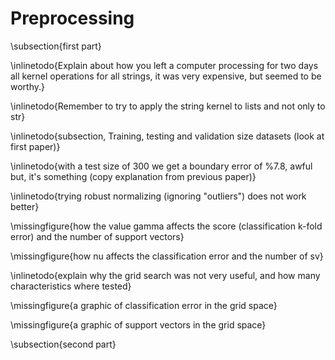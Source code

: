# Preprocessing #

\subsection{first part}

\inlinetodo{Explain about how you left a computer processing for two days all kernel
operations for all strings, it was very expensive, but seemed to be worthy.}

\inlinetodo{Remember to try to apply the string kernel to lists and not only to str}

\inlinetodo{subsection, Training, testing and validation size datasets (look at first
paper)}

\inlinetodo{with a test size of 300 we get a boundary error of %7.8, awful but, it's
something (copy explanation from previous paper)}

<!--
   ->>> from math import log, sqrt
   ->>> err = 0.012
   ->>> 1/(2*err**2) * log(2/.05)
   -12808.60921567339 # size of test file if we wanted to the error to not change more than 1.2%
   ->>> N = 300
   ->>> sqrt( log(2/.05)/(2*N) )
   -0.07841002756996855 # error range :S
   -->

\inlinetodo{trying robust normalizing (ignoring "outliers") does not work better}

\missingfigure{how the value gamma affects the score (classification k-fold error) and the
number of support vectors}

\missingfigure{how nu affects the classification error and the number of sv}

\inlinetodo{explain why the grid search was not very useful, and how many characteristics
where tested}

\missingfigure{a graphic of classification error in the grid space}

\missingfigure{a graphic of support vectors in the grid space}

\subsection{second part}

<!--
   ->>> from math import log, sqrt
   ->>> N = 1640
   ->>> sqrt( log(2/.05)/(2*N) )
   -0.03353592655879196
   -->

<!-- vim:set filetype=markdown.pandoc : -->
